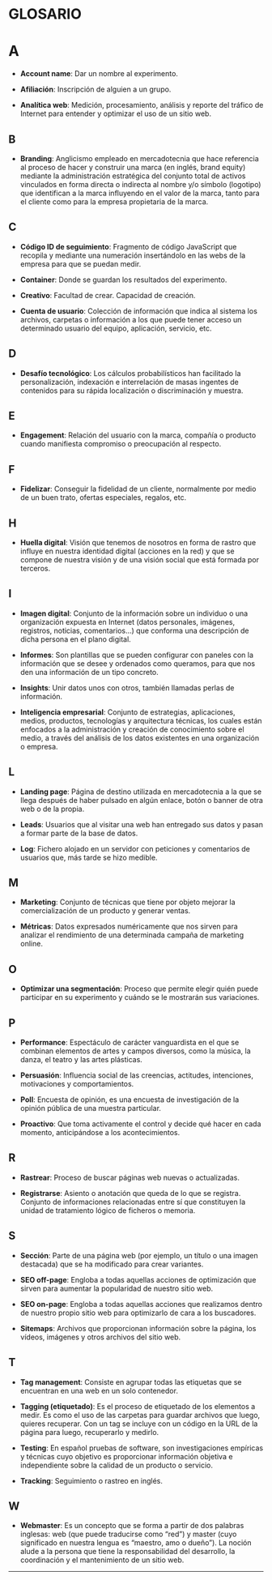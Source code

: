# GLOSARIO

# A

- **Account name**: Dar un nombre al experimento.

- **Afiliación**: Inscripción de alguien a un grupo.

- **Analítica web**: Medición, procesamiento, análisis y reporte del tráfico de Internet para entender y optimizar el uso de un sitio web.

## B

- **Branding**: Anglicismo empleado en mercadotecnia que hace referencia al proceso de hacer y construir una marca (en inglés, brand equity) mediante la administración estratégica del conjunto total de activos vinculados en forma directa o indirecta al nombre y/o símbolo (logotipo) que identifican a la marca influyendo en el valor de la marca, tanto para el cliente como para la empresa propietaria de la marca.

## C

- **Código ID de seguimiento**: Fragmento de código JavaScript que recopila y mediante una numeración insertándolo en las webs de la empresa para que se puedan medir.

- **Container**: Donde se guardan los resultados del experimento.

- **Creativo**: Facultad de crear. Capacidad de creación.

- **Cuenta de usuario**: Colección de información que indica al sistema los archivos, carpetas o información a los que puede tener acceso un determinado usuario del equipo, aplicación, servicio, etc.

## D

- **Desafío tecnológico**: Los cálculos probabilísticos han facilitado la personalización, indexación e interrelación de masas ingentes de contenidos para su rápida localización o discriminación y muestra.

## E

- **Engagement**: Relación del usuario con la marca, compañía o producto cuando manifiesta compromiso o preocupación al respecto.

## F

- **Fidelizar**: Conseguir la fidelidad de un cliente, normalmente por medio de un buen trato, ofertas especiales, regalos, etc.

## H

- **Huella digital**: Visión que tenemos de nosotros en forma de rastro que influye en nuestra identidad digital (acciones en la red) y que se compone de nuestra visión y de una visión social que está formada por terceros.

## I

- **Imagen digital**: Conjunto de la información sobre un individuo o una organización expuesta en Internet (datos personales, imágenes, registros, noticias, comentarios...) que conforma una descripción de dicha persona en el plano digital.

- **Informes**: Son plantillas que se pueden configurar con paneles con la información que se desee y ordenados como queramos, para que nos den una información de un tipo concreto.

- **Insights**: Unir datos unos con otros, también llamadas perlas de información.

- **Inteligencia empresarial**: Conjunto de estrategias, aplicaciones, medios, productos, tecnologías y arquitectura técnicas, los cuales están enfocados a la administración y creación de conocimiento sobre el medio, a través del análisis de los datos existentes en una organización o empresa.

## L

- **Landing page**: Página de destino utilizada en mercadotecnia a la que se llega después de haber pulsado en algún enlace, botón o banner de otra web o de la propia.

- **Leads**: Usuarios que al visitar una web han entregado sus datos y pasan a formar parte de la base de datos.

- **Log**: Fichero alojado en un servidor con peticiones y comentarios de usuarios que, más tarde se hizo medible.

## M

- **Marketing**: Conjunto de técnicas que tiene por objeto mejorar la comercialización de un producto y generar ventas.

- **Métricas**: Datos expresados numéricamente que nos sirven para analizar el rendimiento de una determinada campaña de marketing online.

## O

- **Optimizar una segmentación**: Proceso que permite elegir quién puede participar en su experimento y cuándo se le mostrarán sus variaciones.

## P

- **Performance**: Espectáculo de carácter vanguardista en el que se combinan elementos de artes y campos diversos, como la música, la danza, el teatro y las artes plásticas.

- **Persuasión**: Influencia social de las creencias, actitudes, intenciones, motivaciones y comportamientos.

- **Poll**: Encuesta de opinión, es una encuesta de investigación de la opinión pública de una muestra particular.

- **Proactivo**: Que toma activamente el control y decide qué hacer en cada momento, anticipándose a los acontecimientos.

## R

- **Rastrear**: Proceso de buscar páginas web nuevas o actualizadas.

- **Registrarse**: Asiento o anotación que queda de lo que se registra. Conjunto de informaciones relacionadas entre sí que constituyen la unidad de tratamiento lógico de ficheros o memoria.

## S

- **Sección**: Parte de una página web (por ejemplo, un título o una imagen destacada) que se ha modificado para crear variantes.

- **SEO off-page**: Engloba a todas aquellas acciones de optimización que sirven para aumentar la popularidad de nuestro sitio web.

- **SEO on-page**: Engloba a todas aquellas acciones que realizamos dentro de nuestro propio sitio web para optimizarlo de cara a los buscadores.

- **Sitemaps**: Archivos que proporcionan información sobre la página, los vídeos, imágenes y otros archivos del sitio web.

## T

- **Tag management**: Consiste en agrupar todas las etiquetas que se encuentran en una web en un solo contenedor.

- **Tagging (etiquetado)**: Es el proceso de etiquetado de los elementos a medir. Es como el uso de las carpetas para guardar archivos que luego, quieres recuperar. Con un tag se incluye con un código en la URL de la página para luego, recuperarlo y medirlo.

- **Testing**: En español pruebas de software, son investigaciones empíricas y técnicas cuyo objetivo es proporcionar información objetiva e independiente sobre la calidad de un producto o servicio.

- **Tracking**: Seguimiento o rastreo en inglés.

## W

- **Webmaster**: Es un concepto que se forma a partir de dos palabras inglesas: web (que puede traducirse como “red”) y master (cuyo significado en nuestra lengua es “maestro, amo o dueño”). La noción alude a la persona que tiene la responsabilidad del desarrollo, la coordinación y el mantenimiento de un sitio web.

---
